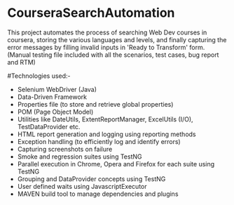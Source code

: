 # CourseraSearchAutomation
This project automates the process of searching Web Dev courses in coursera, storing the various languages and levels, and finally capturing the error messages by filling invalid inputs in 'Ready to Transform' form. (Manual testing file included with all the scenarios, test cases, bug report and RTM)

#Technologies used:-

* Selenium WebDriver (Java)
* Data-Driven Framework
* Properties file (to store and retrieve global properties)
* POM (Page Object Model)
* Utilities like DateUtils, ExtentReportManager, ExcelUtils (I/O), TestDataProvider etc.
* HTML report generation and logging using reporting methods
* Exception handling (to efficiently log and identify errors)
* Capturing screenshots on failure
* Smoke and regression suites using TestNG
* Parallel execution in Chrome, Opera and Firefox for each suite using TestNG
* Grouping and DataProvider concepts using TestNG
* User defined waits using JavascriptExecutor
* MAVEN build tool to manage dependencies and plugins

